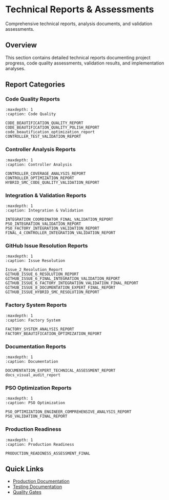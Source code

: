 # Technical Reports & Assessments

Comprehensive technical reports, analysis documents, and validation assessments.

## Overview

This section contains detailed technical reports documenting project progress, code quality assessments, validation results, and implementation analyses.

## Report Categories

### Code Quality Reports

```{toctree}
:maxdepth: 1
:caption: Code Quality

CODE_BEAUTIFICATION_QUALITY_REPORT
CODE_BEAUTIFICATION_QUALITY_POLISH_REPORT
code_beautification_optimization_report
CONTROLLER_TEST_VALIDATION_REPORT
```

### Controller Analysis Reports

```{toctree}
:maxdepth: 1
:caption: Controller Analysis

CONTROLLER_COVERAGE_ANALYSIS_REPORT
CONTROLLER_OPTIMIZATION_REPORT
HYBRID_SMC_CODE_QUALITY_VALIDATION_REPORT
```

### Integration & Validation Reports

```{toctree}
:maxdepth: 1
:caption: Integration & Validation

INTEGRATION_COORDINATOR_FINAL_VALIDATION_REPORT
PSO_INTEGRATION_VALIDATION_REPORT
PSO_FACTORY_INTEGRATION_VALIDATION_REPORT
FINAL_4_CONTROLLER_INTEGRATION_VALIDATION_REPORT
```

### GitHub Issue Resolution Reports

```{toctree}
:maxdepth: 1
:caption: Issue Resolution

Issue_2_Resolution_Report
GITHUB_ISSUE_6_RESOLUTION_REPORT
GITHUB_ISSUE_6_FINAL_INTEGRATION_VALIDATION_REPORT
GITHUB_ISSUE_6_FACTORY_INTEGRATION_VALIDATION_FINAL_REPORT
GITHUB_ISSUE_8_DOCUMENTATION_EXPERT_FINAL_REPORT
GITHUB_ISSUE_HYBRID_SMC_RESOLUTION_REPORT
```

### Factory System Reports

```{toctree}
:maxdepth: 1
:caption: Factory System

FACTORY_SYSTEM_ANALYSIS_REPORT
FACTORY_BEAUTIFICATION_OPTIMIZATION_REPORT
```

### Documentation Reports

```{toctree}
:maxdepth: 1
:caption: Documentation

DOCUMENTATION_EXPERT_TECHNICAL_ASSESSMENT_REPORT
docs_visual_audit_report
```

### PSO Optimization Reports

```{toctree}
:maxdepth: 1
:caption: PSO Optimization

PSO_OPTIMIZATION_ENGINEER_COMPREHENSIVE_ANALYSIS_REPORT
PSO_VALIDATION_FINAL_REPORT
```

### Production Readiness

```{toctree}
:maxdepth: 1
:caption: Production Readiness

PRODUCTION_READINESS_ASSESSMENT_FINAL
```

## Quick Links

- [Production Documentation](../production/index.md)
- [Testing Documentation](../TESTING.md)
- [Quality Gates](../development/quality_gates.md)
